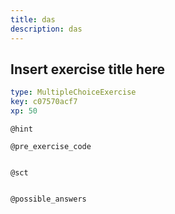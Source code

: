 ```yaml
---
title: das
description: das
---
```


## Insert exercise title here

```yaml
type: MultipleChoiceExercise
key: c07570acf7
xp: 50
```



`@hint`


`@pre_exercise_code`
```{python}

```

`@sct`
```{python}

```

`@possible_answers`
